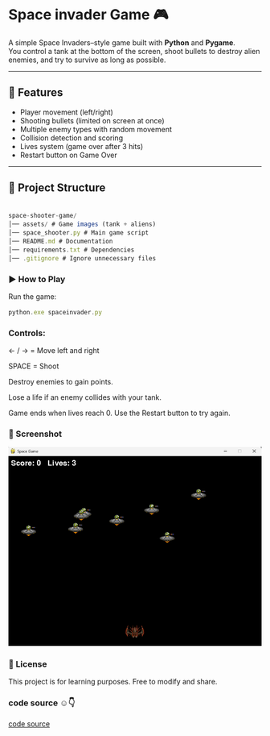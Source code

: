 # Space invader Game 🎮

A simple Space Invaders–style game built with **Python** and **Pygame**.  
You control a tank at the bottom of the screen, shoot bullets to destroy alien enemies, and try to survive as long as possible.

---

## 🚀 Features
- Player movement (left/right)  
- Shooting bullets (limited on screen at once)  
- Multiple enemy types with random movement  
- Collision detection and scoring  
- Lives system (game over after 3 hits)  
- Restart button on Game Over  

---

## 📂 Project Structure

```js

space-shooter-game/
│── assets/ # Game images (tank + aliens)
│── space_shooter.py # Main game script
│── README.md # Documentation
│── requirements.txt # Dependencies
│── .gitignore # Ignore unnecessary files

```




### ▶️ How to Play

Run the game:


```js
python.exe spaceinvader.py
```



### Controls:

← / → = Move left and right

SPACE = Shoot

Destroy enemies to gain points.

Lose a life if an enemy collides with your tank.

Game ends when lives reach 0. Use the Restart button to try again.

### 📸 Screenshot

<p align="center">

![image alt](https://github.com/kodjoballo/Space_invador/blob/main/spaceinvador.png?raw=true)

</p>


### 📜 License

This project is for learning purposes. Free to modify and share.

### code source ☺️👇

[code source](https://github.com/kodjoballo/Space_invador/blob/main/spaceinvador.py)
